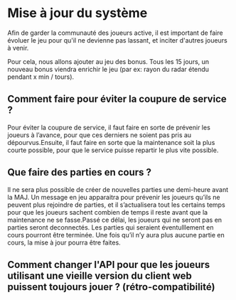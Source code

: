 
# Mise à jour du système

Afin de garder la communauté des joueurs active, il est important de faire évoluer le jeu pour qu'il ne devienne pas lassant, et inciter d'autres joueurs à venir.

Pour cela, nous allons ajouter au jeu des bonus.
Tous les 15 jours, un nouveau bonus viendra enrichir le jeu (par ex: rayon du radar étendu pendant x min / tours).

## Comment faire pour éviter la coupure de service ?

Pour éviter la coupure de service, il faut faire en sorte de prévenir les joueurs à l’avance, pour que ces derniers ne soient pas pris au dépourvus.Ensuite, il faut faire en sorte que la maintenance soit la plus courte possible, pour que le service puisse repartir le plus vite possible.

## Que faire des parties en cours ?

Il ne sera plus possible de créer de nouvelles parties une demi-heure avant la MAJ. Un message en jeu apparaitra pour prévenir les joueurs qu’ils ne peuvent plus rejoindre de parties, et il s’actualisera tout les certains temps pour que les joueurs sachent combien de temps il reste avant que la maintenance ne se fasse.Passé ce délai, les joueurs qui ne seront pas en parties seront deconnectés. Les parties qui seraient éventulllement en cours pourront être terminée. Une fois qu’il n’y aura plus aucune partie en cours, la mise à jour pourra être faites.

## Comment changer l'API pour que les joueurs utilisant une vieille version du client web puissent toujours jouer ? (rétro-compatibilité)
